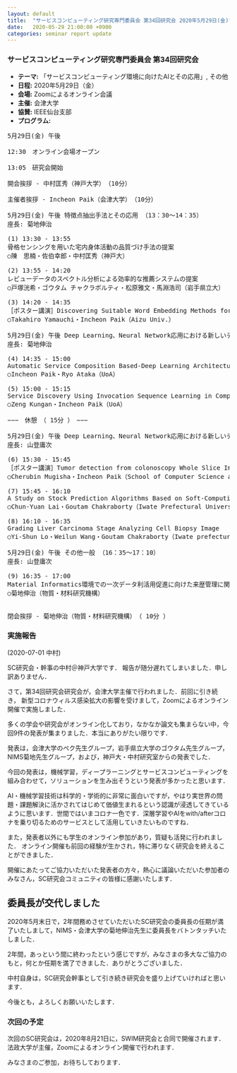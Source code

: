 ```yaml
---
layout: default
title:  "サービスコンピューティング研究専門委員会 第34回研究会 2020年5月29日(金)"
date:   2020-05-29 21:00:00 +0900
categories: seminar report update
---
```


### サービスコンピューティング研究専門委員会 第34回研究会
- __テーマ:__  「サービスコンピューティング環境に向けたAIとその応用」, その他
- __日程:__ 2020年5月29日（金）
- __会場:__ Zoomによるオンライン会議
- __主催:__  会津大学
- __協賛:__  IEEE仙台支部
- __プログラム:__

<pre>
5月29日(金) 午後

12:30　オンライン会場オープン

13:05　研究会開始

開会挨拶 - 中村匡秀（神戸大学）　（10分）　

主催者挨拶 - Incheon Paik（会津大学）　（10分）

5月29日(金) 午後 特徴点抽出手法とその応用 （13：30～14：35）
座長: 菊地伸治

(1) 13:30 - 13:55
骨格センシングを用いた宅内身体活動の品質づけ手法の提案
○陳　思楠・佐伯幸郎・中村匡秀（神戸大）

(2) 13:55 - 14:20
レビューデータのスペクトル分析による効率的な推薦システムの提案
○戸塚洸希・ゴウタム チャクラボルティ・松原雅文・馬淵浩司（岩手県立大）

(3) 14:20 - 14:35
［ポスター講演］Discovering Suitable Word Embedding Methods for Sentiment Classification on Noisy Twitter Data
○Takahiro Yamauchi・Incheon Paik（Aizu Univ.）

5月29日(金) 午後 Deep Learning、Neural Network応用における新しいテクニック(1) （14：35～15：30）
座長: 菊地伸治

(4) 14:35 - 15:00
Automatic Service Composition Based-Deep Learning Architecture Generation Service
○Incheon Paik・Ryo Ataka（UoA）

(5) 15:00 - 15:15
Service Discovery Using Invocation Sequence Learning in Composition with Neural Language Networks
○Zeng Kungan・Incheon Paik（UoA）

−−−　休憩　（ 15分 ）　−−−

5月29日(金) 午後 Deep Learning、Neural Network応用における新しいテクニック(2) （15：30～16：35）
座長: 山登庸次

(6) 15:30 - 15:45
［ポスター講演］Tumor detection from colonoscopy Whole Slice Images By Deep Learning
○Cherubin Mugisha・Incheon Paik（School of Computer Science and Engineering）

(7) 15:45 - 16:10
A Study on Stock Prediction Algorithms Based on Soft-Computing Techniques
○Chun-Yuan Lai・Goutam Chakraborty（Iwate Prefectural University）・Rung-Ching Chen（Chaoyang University）・Masafumi Matsuhara（Iwate Prefectural University）

(8) 16:10 - 16:35
Grading Liver Carcinoma Stage Analyzing Cell Biopsy Image
○Yi-Shun Lo・Weilun Wang・Goutam Chakraborty（Iwate prefectural university）・Shao-Kuo Tai（CYUT）・MatsuHara Masafumi（Iwate prefectural university）

5月29日(金) 午後 その他一般 （16：35～17：10）
座長: 山登庸次

(9) 16:35 - 17:00
Material Informatics環境での一次データ利活用促進に向けた来歴管理に関するサーベイ概説
○菊地伸治（物質・材料研究機構）


閉会挨拶 - 菊地伸治（物質・材料研究機構）　（ 10分 ）　
</pre>

### 実施報告

(2020-07-01 中村)

SC研究会・幹事の中村＠神戸大学です．
報告が随分遅れてしまいました．申し訳ありません．

さて，第34回研究会研究会が，会津大学主催で行われました．前回に引き続き，
新型コロナウィルス感染拡大の影響を受けまして，Zoomによるオンライン開催で実施しました．

多くの学会や研究会がオンライン化しており，なかなか論文も集まらない中，今回9件の発表が集まりました．本当にありがたい限りです．

発表は，会津大学のペク先生グループ，岩手県立大学のゴウタム先生グループ，NIMS菊地先生グループ，および，神戸大・中村研究室からの発表でした．

今回の発表は，機械学習，ディープラーニングとサービスコンピューティングを組み合わせて，ソリューションを生み出そうという発表が多かったと思います．

AI・機械学習技術は科学的・学術的に非常に面白いですが，やはり実世界の問題・課題解決に活かされてはじめて価値生まれるという認識が浸透してきているように思います．世間ではいまコロナ一色です．深層学習やAIをwith/afterコロナを乗り切るためのサービスとして活用していきたいものですね．

また，発表者以外にも学生のオンライン参加があり，質疑も活発に行われました．
オンライン開催も前回の経験が生かされ，特に滞りなく研究会を終えることができました．

開催にあたってご協力いただいた発表者の方々，熱心に議論いただいた参加者のみなさん，SC研究会コミュニティの皆様に感謝いたします．

## 委員長が交代しました

2020年5月末日で，2年間務めさせていただいたSC研究会の委員長の任期が満了いたしまして，NIMS・会津大学の菊地伸治先生に委員長をバトンタッチいたしました．

2年間，あっという間に終わったという感じですが，みなさまの多大なご協力のもと，何とか任期を満了できました．ありがとうございました．

中村自身は，SC研究会幹事として引き続き研究会を盛り上げていければと思います．

今後とも，よろしくお願いいたします．


### 次回の予定

次回のSC研究会は，2020年8月21日に，SWIM研究会と合同で開催されます．
法政大学が主催，Zoomによるオンライン開催で行われます．

みなさまのご参加，お待ちしております．



